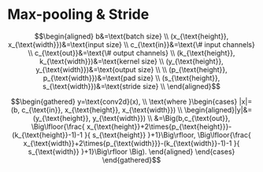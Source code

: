 # Max-pooling & Stride

$$\begin{aligned}
b&=\text{batch size} \\
(x_{\text{height}}, x_{\text{width}})&=\text{input size} \\
c_{\text{in}}&=\text{\# input channels} \\
c_{\text{out}}&=\text{\# output channels} \\
(k_{\text{height}}, k_{\text{width}})&=\text{kernel size} \\
(y_{\text{height}}, y_{\text{width}})&=\text{output size} \\
\\
(p_{\text{height}}, p_{\text{width}})&=\text{pad size} \\
(s_{\text{height}}, s_{\text{width}})&=\text{stride size} \\
\end{aligned}$$

$$\begin{gathered}
y=\text{conv2d}(x), \\
\text{where }\begin{cases}
|x|=(b, c_{\text{in}}, x_{\text{height}}, x_{\text{width}}) \\
\begin{aligned}|y|&=(y_{\text{height}}, y_{\text{width}}) \\
&=\Big(b,c_{\text{out}},
\Big\lfloor{\frac{
    x_{\text{height}}+2\times{p_{\text{height}}}-(k_{\text{height}}-1)-1
}{
    s_{\text{height}}
}+1}\Big\rfloor,
\Big\lfloor{\frac{
    x_{\text{width}}+2\times{p_{\text{width}}}-(k_{\text{width}}-1)-1
}{
    s_{\text{width}}
}+1}\Big\rfloor
\Big).
\end{aligned}
\end{cases}
\end{gathered}$$